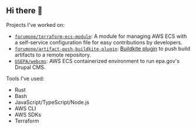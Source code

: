 ## Hi there 👋

Projects I've worked on:

* [`forumone/terraform-ecs-module`](https://github.com/forumone/terraform-ecs-module): A module for managing AWS ECS with a self-service configuration file for easy contributions by developers.
* [`forumone/artifact-push-buildkite-plugin`](https://github.com/forumone/artifact-push-buildkite-plugin): [Buildkite plugin](https://buildkite.com/docs/plugins) to push build artifacts to a remote repository.
* [`USEPA/webcms`](https://github.com/USEPA/webcms): AWS ECS containerized environment to run epa.gov's Drupal CMS.

Tools I've used:

* Rust
* Bash
* JavaScript/TypeScript/Node.js
* AWS CLI
* AWS SDKs
* Terraform
